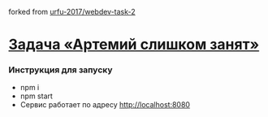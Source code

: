 forked from [urfu-2017/webdev-task-2](https://github.com/graf-m-96/webdev-task-2)

# [Задача «Артемий слишком занят»](https://github.com/urfu-2017/webdev-task-2)

### Инструкция для запуску

- npm i
- npm start
- Сервис работает по адресу [http://localhost:8080](http://localhost:8080)

